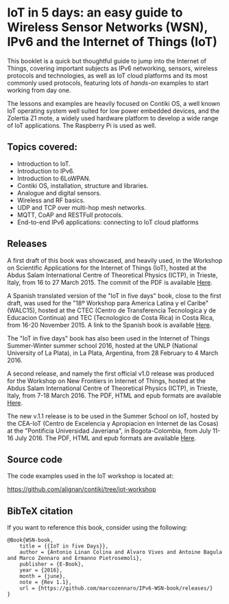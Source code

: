 # IoT in 5 days: an easy guide to Wireless Sensor Networks (WSN), IPv6 and the Internet of Things (IoT)

This booklet is a quick but thoughtful guide to jump into the Internet of Things, covering important subjects as IPv6 networking, sensors, wireless protocols and technologies, as well as IoT cloud platforms and its most commonly used protocols, featuring lots of _hands-on_ examples to start working from day one.

The lessons and examples are heavily focused on Contiki OS, a well known IoT operating system well suited for low power embedded devices, and the Zolertia Z1 mote, a widely used hardware platform to develop a wide range of IoT applications.  The Raspberry Pi is used as well.

## Topics covered:

- Introduction to IoT.
- Introduction to IPv6.
- Introduction to 6LoWPAN.
- Contiki OS, installation, structure and libraries.
- Analogue and digital sensors.
- Wireless and RF basics.
- UDP and TCP over multi-hop mesh networks.
- MQTT, CoAP and RESTFull protocols.
- End-to-end IPv6 applications: connecting to IoT cloud platforms

## Releases

A first draft of this book was showcased, and heavily used, in the Workshop on Scientific Applications for the Internet of Things (IoT), hosted at the Abdus Salam International Centre of Theoretical Physics (ICTP), in Trieste, Italy, from 16 to 27 March 2015.  The commit of the PDF is available [Here](https://github.com/alignan/IPv6-WSN-book/commit/2de741e412ac11a9b39327385f37957b201c5124).

A Spanish translated version of the "IoT in five days" book, close to the first draft, was used for the "18º Workshop para America Latina y el Caribe" (WALC15), hosted at the CTEC (Centro de Transferencia Tecnologica y de Educacion Continua) and TEC (Tecnologico de Costa Rica) in Costa Rica, from 16-20 November 2015.  A link to the Spanish book is available [Here](http://wireless.ictp.it/Papers/InternetdelasCosas.pdf).

The "IoT in five days" book has also been used in the Internet of Things Summer-Winter summer school 2016, hosted at the UNLP (National University of La Plata), in La Plata, Argentina, from 28 February to 4 March 2016.

A second release, and namely the first official v1.0 release was produced for the Workshop on New Frontiers in Internet of Things, hosted at the Abdus Salam International Centre of Theoretical Physics (ICTP), in Trieste, Italy, from 7-18 March 2016.  The PDF, HTML and epub formats are available [Here](https://github.com/marcozennaro/IPv6-WSN-book/releases/tag/v1.0).

The new v.1.1 release is to be used in the Summer School on IoT, hosted by the CEA-IoT (Centro de Excelencia y Apropiacion en Internet de las Cosas) at the "Pontificia Universidad Javeriana", in Bogota-Colombia, from July 11-16 July 2016.  The PDF, HTML and epub formats are available [Here](https://github.com/marcozennaro/IPv6-WSN-book/releases/tag/v1.1).

## Source code

The code examples used in the IoT workshop is located at:

<https://github.com/alignan/contiki/tree/iot-workshop>

## BibTeX citation

If you want to reference this book, consider using the following:

````
@Book{WSN-book,
    title = {{IoT in five Days}},
    author = {Antonio Linan Colina and Alvaro Vives and Antoine Bagula and Marco Zennaro and Ermanno Pietrosemoli},
    publisher = {E-Book},
    year = {2016},
    month = {june},
    note = {Rev 1.1},
    url = {https://github.com/marcozennaro/IPv6-WSN-book/releases/}
}
````

